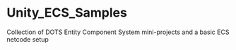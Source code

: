 # Unity_ECS_Samples
Collection of DOTS Entity Component System mini-projects and a basic ECS netcode setup
